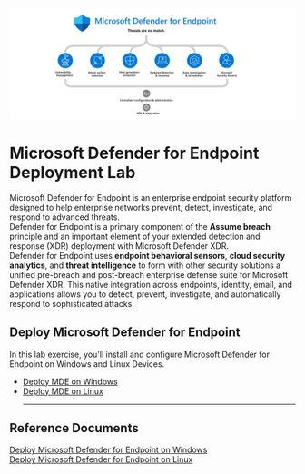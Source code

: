 ![Defender for Endpoint](./Platforms/Assets/Pictures/MDE.png)

# Microsoft Defender for Endpoint Deployment Lab
Microsoft Defender for Endpoint is an enterprise endpoint security platform designed to help enterprise networks prevent, detect, investigate, and respond to advanced threats.<br>
Defender for Endpoint is a primary component of the **Assume breach** principle and an important element of your extended detection and response (XDR) deployment with Microsoft Defender XDR.<br>
Defender for Endpoint uses **endpoint behavioral sensors**, **cloud security analytics**, and **threat intelligence** to form with other security solutions a unified pre-breach and post-breach enterprise defense suite for Microsoft Defender XDR. This native integration across endpoints, identity, email, and applications allows you to detect, prevent, investigate, and automatically respond to sophisticated attacks.

## Deploy Microsoft Defender for Endpoint
In this lab exercise, you'll install and configure Microsoft Defender for Endpoint on Windows and Linux Devices.
- [Deploy MDE on Windows](./Platforms/Windows/README.md)
- [Deploy MDE on Linux](./Platforms/Linux/README.md)<hr>

## Reference Documents
[Deploy Microsoft Defender for Endpoint on Windows](https://learn.microsoft.com/en-us/defender-endpoint/mde-planning-guide)<br>
[Deploy Microsoft Defender for Endpoint on Linux](https://learn.microsoft.com/en-us/defender-endpoint/microsoft-defender-endpoint-linux)